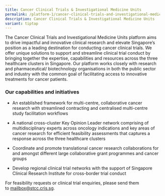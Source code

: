 ```yaml
---
title: Cancer Clinical Trials & Investigational Medicine Units
permalink: /platform-1/cancer-clinical-trials-and-investigational-medicine-units/
description: Cancer Clinical Trials & Investigational Medicine Units
variant: tiptap
---
```

<p>The Cancer Clinical Trials and Investigational Medicine Units platform aims to drive impactful and innovative clinical research and elevate Singapore’s position as a leading destination for conducting cancer clinical trials. We offer unique solutions to support and streamline clinical trial conduct by bringing together the expertise, capabilities and resources across the three healthcare clusters in Singapore. Our platform works closely with research and pharmaceutical/ biotechnology organisations in both the public sector and industry with the common goal of facilitating access to innovative treatments for cancer patients.</p><h3><strong>Our capabilities and initiatives</strong></h3><ul data-tight="true" class="tight"><li><p>An established framework for multi-centre, collaborative cancer research with streamlined contracting and centralised multi-centre study facilitation workflows</p></li><li><p>A national cross-cluster Key Opinion Leader network comprising of multidisciplinary experts across oncology indications and key areas of cancer research for efficient feasibility assessments that captures a response across the three healthcare clusters</p></li><li><p>Coordinate and promote translational cancer research collaborations for and amongst different large collaborative grant programmes and cancer groups</p></li><li><p>Develop regional clinical trial networks with the support of Singapore Clinical Research Institute for cross-border trial conduct</p></li></ul><p>For feasibility requests or clinical trial enquiries, please send them to&nbsp;<a href="mailto:mailbox@stcc.cris.sg?subject=STCC%20Cancer%20Clinical%20Trials%20and%20Investigational%20Medicine%20Units" rel="noopener noreferrer nofollow" target="_blank"><u>mailbox@stcc.cris.sg</u></a>.</p>